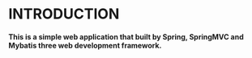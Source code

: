 # INTRODUCTION
#### This is a simple web application that built by Spring, SpringMVC and Mybatis three web development framework.